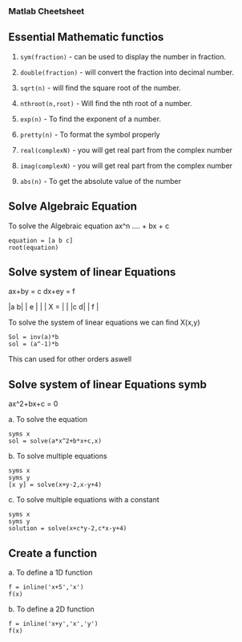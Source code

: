 ### Matlab Cheetsheet 
## Essential Mathematic functios

1. ``sym(fraction)`` - can be used to display the number in fraction. 

2. ``double(fraction)`` - will convert the fraction into decimal number. 

3. ``sqrt(n)`` - will find the square root of the number. 

4. ``nthroot(n,root)`` - Will find the nth root of a number. 

5. ``exp(n)`` - To find the exponent of a number. 

6. ``pretty(n)`` - To format the symbol properly

7. ``real(complexN)`` - you will get real part from the complex number

8. ``imag(complexN)`` - you will get real part from the complex number

9. ``abs(n)`` - To get the absolute value of the number

## Solve Algebraic Equation 

To solve the Algebraic equation ax^n .... + bx + c  

```
equation = [a b c]
root(equation)
```
## Solve system of linear Equations

ax+by = c 
dx+ey = f

|a   b|      | e |
|     | X =  |   | 
|c   d|      | f |

To solve the system of linear equations we can find X(x,y) 

```
Sol = inv(a)*b
sol = (a^-1)*b 
```
This can used for other orders aswell

## Solve system of linear Equations symb

ax^2+bx+c = 0 

a. To solve the equation 

```
syms x
sol = solve(a*x^2+b*x+c,x)
```
b. To solve multiple equations 

```
syms x 
syms y
[x y] = solve(x+y-2,x-y+4)
```
c.  To solve multiple equations  with a constant

```
syms x
syms y
solution = solve(x+c*y-2,c*x-y+4)
```

## Create a function 

a. To define a 1D function

```
f = inline('x+5','x')
f(x)
```
b. To define a 2D function

```
f = inline('x+y','x','y')
f(x)
```